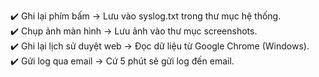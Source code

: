 ✔️ Ghi lại phím bấm → Lưu vào syslog.txt trong thư mục hệ thống. <br>
✔️ Chụp ảnh màn hình → Lưu ảnh vào thư mục screenshots.<br>
✔️ Ghi lại lịch sử duyệt web → Đọc dữ liệu từ Google Chrome (Windows).<br>
✔️ Gửi log qua email → Cứ 5 phút sẽ gửi log đến email.
